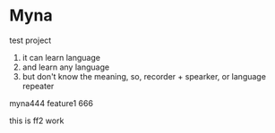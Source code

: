 # Myna
test project

1. it can learn language
2. and learn any language
3. but don't know the meaning, so, recorder + spearker, or language repeater


myna444
feature1 666

this is ff2 work